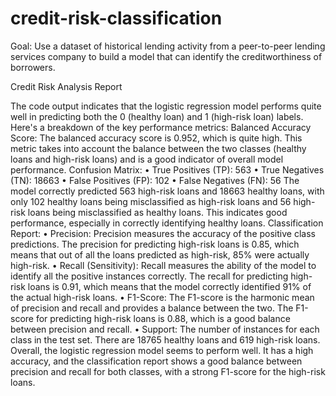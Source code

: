 # credit-risk-classification

Goal: Use a dataset of historical lending activity from a peer-to-peer lending services company to build a model that can identify the creditworthiness of borrowers.

Credit Risk Analysis Report

The code output indicates that the logistic regression model performs quite well in predicting both the 0 (healthy loan) and 1 (high-risk loan) labels. Here's a breakdown of the key performance metrics:
Balanced Accuracy Score: The balanced accuracy score is 0.952, which is quite high. This metric takes into account the balance between the two classes (healthy loans and high-risk loans) and is a good indicator of overall model performance.
Confusion Matrix:
•	True Positives (TP): 563
•	True Negatives (TN): 18663
•	False Positives (FP): 102
•	False Negatives (FN): 56
The model correctly predicted 563 high-risk loans and 18663 healthy loans, with only 102 healthy loans being misclassified as high-risk loans and 56 high-risk loans being misclassified as healthy loans. This indicates good performance, especially in correctly identifying healthy loans.
Classification Report:
•	Precision: Precision measures the accuracy of the positive class predictions. The precision for predicting high-risk loans is 0.85, which means that out of all the loans predicted as high-risk, 85% were actually high-risk.
•	Recall (Sensitivity): Recall measures the ability of the model to identify all the positive instances correctly. The recall for predicting high-risk loans is 0.91, which means that the model correctly identified 91% of the actual high-risk loans.
•	F1-Score: The F1-score is the harmonic mean of precision and recall and provides a balance between the two. The F1-score for predicting high-risk loans is 0.88, which is a good balance between precision and recall.
•	Support: The number of instances for each class in the test set. There are 18765 healthy loans and 619 high-risk loans.
Overall, the logistic regression model seems to perform well. It has a high accuracy, and the classification report shows a good balance between precision and recall for both classes, with a strong F1-score for the high-risk loans. 

